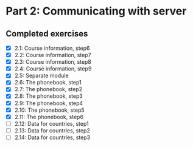 # Part 2: Communicating with server

## Completed exercises

- [x] 2.1: Course information, step6
- [x] 2.2: Course information, step7
- [x] 2.3: Course information, step8
- [x] 2.4: Course information, step9
- [x] 2.5: Separate module
- [x] 2.6: The phonebook, step1
- [x] 2.7: The phonebook, step2
- [x] 2.8: The phonebook, step3
- [x] 2.9: The phonebook, step4
- [x] 2.10: The phonebook, step5
- [x] 2.11: The phonebook, step6
- [ ] 2.12: Data for countries, step1
- [ ] 2.13: Data for countries, step2
- [ ] 2.14: Data for countries, step3
